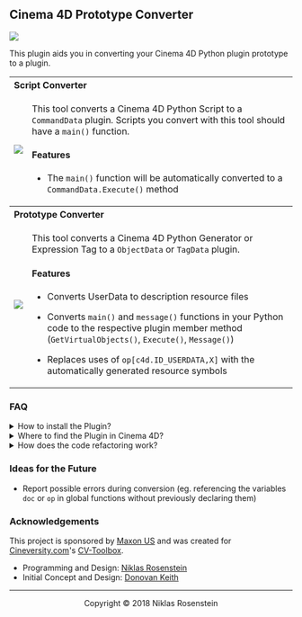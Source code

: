 ## Cinema 4D Prototype Converter

![](https://img.shields.io/badge/License-MIT-yellow.svg)

This plugin aids you in converting your Cinema 4D Python plugin prototype
to a plugin.

<table>
  <tr>
    <th colspan="2" align="left">Script Converter</th>
  </tr>
  <tr>
    <td><img src="https://i.imgur.com/RqgwueB.png" width="auto"></td>
    <td>

This tool converts a Cinema 4D Python Script to a `CommandData` plugin.
Scripts you convert with this tool should have a `main()` function.

#### Features

* The `main()` function will be automatically converted to a
  `CommandData.Execute()` method

    </td>
  </tr>
  <tr>
    <th colspan="2" align="left">Prototype Converter</th>
  </tr>
  <tr>
    <td><img src="https://i.imgur.com/GEdBq6Z.png" width="auto"></td>
    <td>

This tool converts a Cinema 4D Python Generator or Expression Tag to a
`ObjectData` or `TagData` plugin.

#### Features

* Converts UserData to description resource files
* Converts `main()` and `message()` functions in your Python code to the
  respective plugin member method (`GetVirtualObjects()`, `Execute()`, `Message()`)
* Replaces uses of `op[c4d.ID_USERDATA,X]` with the automatically generated
  resource symbols

    </td>
  </tr>
</table>

### FAQ

<details><summary>How to install the Plugin?</summary>

> Downloading the source code from GitHub is not sufficient as it will not
> include Git submodules. Check the [Releases][] page to find the latest
> downloadable release or use a Git client to clone the repository recursively
> into your Cinema 4D plugins directory.

</details>

<details><summary>Where to find the Plugin in Cinema 4D?</summary>

> After you have installed the plugin, you can find it in the Cinema 4D
> Script menu.
> 
> ![](https://i.imgur.com/lgRnazt.png)

</details>

<details><summary>How does the code refactoring work?</summary>

> We use the `lib2to3` module from the Python standard library to parse and
> transform your code so that it (somewhat) matches the way it needs to be
> for Python plugins and to adjust the indentation.

</details>

### Ideas for the Future

* Report possible errors during conversion (eg. referencing the variables
  `doc` or `op` in global functions without previously declaring them)

### Acknowledgements

This project is sponsored by [Maxon US](https://www.maxon.net/en-us/) and was
created for [Cineversity.com](https://www.cineversity.com/)'s
[CV-Toolbox](https://www.cineversity.com/vidplaytut/cv_toolbox).

- Programming and Design: [Niklas Rosenstein](https://www.niklasrosenstein.com/)
- Initial Concept and Design: [Donovan Keith](https://www.donovankeith.com)

---

<p align="center">Copyright &copy 2018 Niklas Rosenstein</p>
